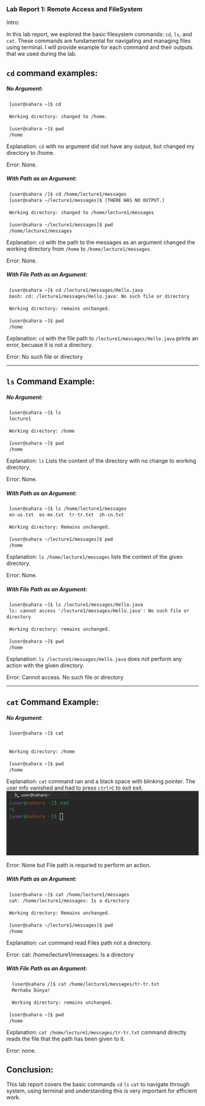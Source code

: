
### Lab Report 1: Remote Access and FileSystem
Intro:

In this lab report, we explored the basic filesystem commands: `cd`, `ls`, and `cat`. 
These commands are fundamental for navigating and managing files using terminal. 
I will provide example for each command and their outputs that we used during the lab.

## `cd` command examples:
  
  ##### No Argument:
  
     [user@sahara ~]$ cd
     
     Working directory: changed to /home.
  
     [user@sahara ~]$ pwd
     /home
     
  Explanation: `cd` with no argument did not have any output, but changed my directory to /home. 
  
  Error: None. 
  
  ##### With Path as an Argument:
  
     [user@sahara /]$ cd /home/lecture1/messages
     [user@sahara ~/lecture1/messages]$ (THERE WAS NO OUTPUT.)

     Working directory: changed to /home/lecture1/messages
   
     [user@sahara ~/lecture1/messages]$ pwd
     /home/lecture1/messages
     
   Explanation: `cd` with the path to the messages as an argument changed the working 
   directory from `/home` to `/home/lecture1/messages`.
   
   Error: None.
   
  ##### With File Path as an Argument:
   
     [user@sahara ~]$ cd /lecture1/messages/Hello.java
     bash: cd: /lecture1/messages/Hello.java: No such file or directory

     Working directory: remains unchanged.
   
     [user@sahara ~]$ pwd
     /home

   Explanation: `cd` with the file path to `/lecture1/messages/Hello.java` prints an error, becuase
   it is not a directory.
   
   Error: No such file or directory
   
-------------------------------------------------------------

## `ls` Command Example:


  ##### No Argument:
  
     [user@sahara ~]$ ls
     lecture1
     
     Working directory: /home
  
     [user@sahara ~]$ pwd
     /home
     
  Explanation: `ls` Lists the content of the directory with no change to working directory. 
  
  Error: None. 
  
  ##### With Path as an Argument:
  
     [user@sahara ~]$ ls /home/lecture1/messages
     en-us.txt  es-mx.txt  tr-tr.txt  zh-cn.txt

     Working directory: Remains unchanged.
   
     [user@sahara ~/lecture1/messages]$ pwd
     /home
     
   Explanation: `ls /home/lecture1/messages` lists the content of the given directory.
   
   Error: None.
   
  ##### With File Path as an Argument:
   
     [user@sahara ~]$ ls /lecture1/messages/Hello.java
     ls: cannot access '/lecture1/messages/Hello.java': No such file or directory

     Working directory: remains unchanged.
   
     [user@sahara ~]$ pwd
     /home

   Explanation: `ls /lecture1/messages/Hello.java` does not perform any action with 
   the given directory.
   
   Error: Cannot access. No such file or directory


------------------------------------------------------------------------------

## `cat` Command Example:


  ##### No Argument:
  
     [user@sahara ~]$ cat

     
     Working directory: /home
  
     [user@sahara ~]$ pwd
     /home
  
  Explanation: `cat` command ran and a black space with blinking pointer. The user info
  vanished and had to press `ctrl+C` to exit exit.
  ![Terminal](/terminal.png)
  
  Error: None but File path is requried to perform an action.

  
  
  ##### With Path as an Argument:
  
     [user@sahara ~]$ cat /home/lecture1/messages
     cat: /home/lecture1/messages: Is a directory  

     Working directory: Remains unchanged.
   
     [user@sahara ~/lecture1/messages]$ pwd
     /home
     
   Explanation: `cat` command read Files path not a directory.
   
   Error: cat: /home/lecture1/messages: Is a directory
   
  ##### With File Path as an Argument:
   
      [user@sahara /]$ cat /home/lecture1/messages/tr-tr.txt
      Merhaba Dünya!

      Working directory: remains unchanged.
   
     [user@sahara ~]$ pwd
     /home

   Explanation: `cat /home/lecture1/messages/tr-tr.txt` command directly reads the 
   file that the path has been given to it.
   
   Error: none.


## Conclusion:

This lab report covers the basic commands `cd` `ls` `cat` to navigate through system,
using terminal and understanding this is very important for efficient work.

     


    

    
    
